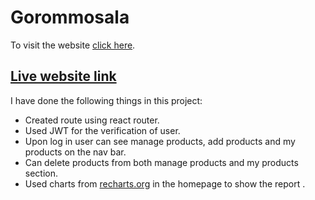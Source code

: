 # Gorommosala

To visit the website [click here](https://gorom-mosala.web.app/).

## [Live website link](https://gorom-mosala.web.app/)

I have done the following things in this project:
- Created route using react router.
- Used JWT for the verification of user.
- Upon log in user can see manage products, add products and my products on the nav bar.
- Can delete products from both manage products and my products section. 
- Used charts from [recharts.org](https://recharts.org/) in the homepage to show the report .
